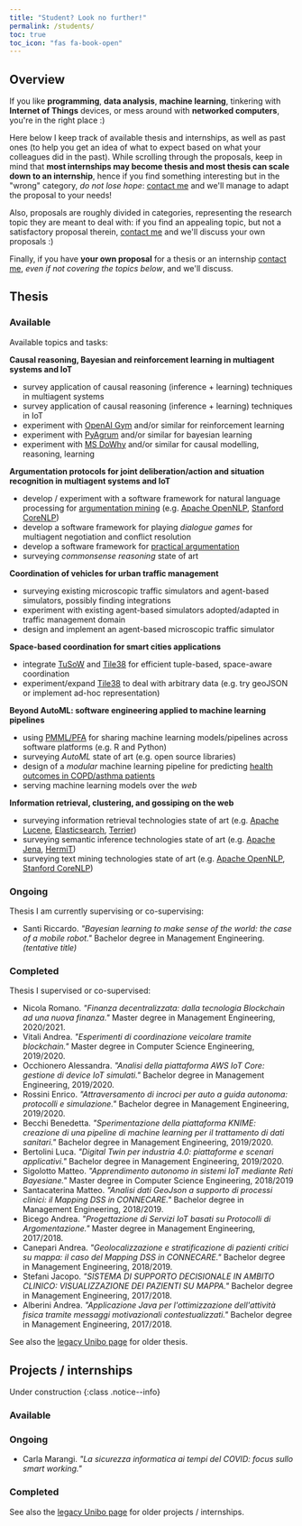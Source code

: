```yaml
---
title: "Student? Look no further!"
permalink: /students/
toc: true
toc_icon: "fas fa-book-open"
---
```


## Overview

If you like **programming**, **data analysis**, **machine learning**, tinkering with **Internet of Things** devices, or mess around with **networked computers**, you're in the right place :)

Here below I keep track of available thesis and internships, as well as past ones (to help you get an idea of what to expect based on what your colleagues did in the past).
While scrolling through the proposals, keep in mind that **most internships may become thesis and most thesis can scale down to an internship**, hence if you find something interesting but in the "wrong" category, *do not lose hope*: [contact me](mailto:stefano.mariani@unimore.it) and we'll manage to adapt the proposal to your needs!

Also, proposals are roughly divided in categories, representing the research topic they are meant to deal with: if you find an appealing topic, but not a satisfactory proposal therein, [contact me](mailto:stefano.mariani@unimore.it) and we'll discuss your own proposals :)

Finally, if you have **your own proposal** for a thesis or an internship [contact me](mailto:stefano.mariani@unimore.it), *even if not covering the topics below*, and we'll discuss.

## Thesis

### Available

Available topics and tasks:

**Causal reasoning, Bayesian and reinforcement learning in multiagent systems and IoT**

 - survey application of causal reasoning (inference + learning) techniques in multiagent systems
 - survey application of causal reasoning (inference + learning) techniques in IoT
 - experiment with [OpenAI Gym](https://gym.openai.com) and/or similar for reinforcement learning
 - experiment with [PyAgrum](https://pyagrum.readthedocs.io/en/0.18.2/index.html) and/or similar for bayesian learning
 - experiment with [MS DoWhy](https://microsoft.github.io/dowhy/) and/or similar for causal modelling, reasoning, learning

**Argumentation protocols for joint deliberation/action and situation recognition in multiagent systems and IoT**

 - develop / experiment with a software framework for natural language processing for [argumentation mining](https://www.sciencedirect.com/science/article/pii/S0957417416304493?via%3Dihub) (e.g. [Apache OpenNLP](https://opennlp.apache.org), [Stanford CoreNLP](https://stanfordnlp.github.io/CoreNLP/))
 - develop a software framework for playing *dialogue games* for multiagent negotiation and conflict resolution
 - develop a software framework for [practical argumentation](https://nms.kcl.ac.uk/sanjay.modgil/ASPICtutorial.pdf)
 - surveying *commonsense reasoning* state of art

**Coordination of vehicles for urban traffic management**

 - surveying existing microscopic traffic simulators and agent-based simulators, possibly finding integrations
 - experiment with existing agent-based simulators adopted/adapted in traffic management domain
 - design and implement an agent-based microscopic traffic simulator

**Space-based coordination for smart cities applications**

 - integrate [TuSoW](https://github.com/CoordaaS/TuSoW) and [Tile38](https://tile38.com) for efficient tuple-based, space-aware coordination
 - experiment/expand [Tile38](https://tile38.com) to deal with arbitrary data (e.g. try geoJSON or implement ad-hoc representation)

**Beyond AutoML: software engineering applied to machine learning pipelines**

 - using [PMML/PFA](http://dmg.org) for sharing machine learning models/pipelines across software platforms (e.g. R and Python)
 - surveying *AutoML* state of art (e.g. open source libraries)
 - design of a *modular* machine learning pipeline for predicting [health outcomes in COPD/asthma patients](https://www.connecare.eu/wp-content/uploads/2020/02/D3.4-Stratification-and-Mapping-DSS_DEF.pdf)
 - serving machine learning models over the *web*

**Information retrieval, clustering, and gossiping on the web**

 - surveying information retrieval technologies state of art (e.g. [Apache Lucene](https://lucene.apache.org), [Elasticsearch](https://www.elastic.co/guide/en/elasticsearch/reference/current/getting-started.html), [Terrier](http://terrier.org))
 - surveying semantic inference technologies state of art (e.g. [Apache Jena](https://jena.apache.org), [HermiT](http://www.hermit-reasoner.com/index.html))
 - surveying text mining technologies state of art (e.g. [Apache OpenNLP](https://opennlp.apache.org), [Stanford CoreNLP](https://stanfordnlp.github.io/CoreNLP/))

### Ongoing

Thesis I am currently supervising or co-supervising:

 <!-- - Glorio Nicholas. *"Comparison of intersection management approaches for autonomous vehicles."* Bachelor degree in Computer Science Engineering. *(tentative title)* -->
 <!-- - Gambelli Marco. *"Traffic flow management: reciprocal effects of networks of intersections."* Bachelor degree in Computer Science Engineering. *(tentative title)* -->
 - Santi Riccardo. *"Bayesian learning to make sense of the world: the case of a mobile robot."* Bachelor degree in Management Engineering. *(tentative title)*
 <!-- - Donati Michele. *"A modular and flexible web dashboard for mobile assets geo-tracking."* Bachelor degree in Computer Science Engineering. *(tentative title)* -->

### Completed

Thesis I supervised or co-supervised:

 - Nicola Romano. *"Finanza decentralizzata: dalla tecnologia Blockchain ad una nuova finanza."* Master degree in Management Engineering, 2020/2021.
 - Vitali Andrea. *"Esperimenti di coordinazione veicolare tramite blockchain."* Master degree in Computer Science Engineering, 2019/2020.
 - Occhionero Alessandra. *"Analisi della piattaforma AWS IoT Core: gestione di device IoT simulati."* Bachelor degree in Management Engineering, 2019/2020.
 - Rossini Enrico. *"Attraversamento di incroci per auto a guida autonoma: protocolli e simulazione."* Bachelor degree in Management Engineering, 2019/2020.
 - Becchi Benedetta. *"Sperimentazione della piattaforma KNIME: creazione di una pipeline di machine learning per il trattamento di dati sanitari."* Bachelor degree in Management Engineering, 2019/2020.
 - Bertolini Luca. *"Digital Twin per industria 4.0: piattaforme e scenari applicativi."* Bachelor degree in Management Engineering, 2019/2020.
 - Sigolotto Matteo. *"Apprendimento autonomo in sistemi IoT mediante Reti Bayesiane."* Master degree in Computer Science Engineering, 2018/2019
 - Santacaterina Matteo. *"Analisi dati GeoJson a supporto di processi clinici: il Mapping DSS in CONNECARE."* Bachelor degree in Management Engineering, 2018/2019.
 - Bicego Andrea. *"Progettazione di Servizi IoT basati su Protocolli di Argomentazione."* Master degree in Management Engineering, 2017/2018.
 - Canepari Andrea. *"Geolocalizzazione e stratificazione di pazienti critici su mappa: il caso del Mapping DSS in CONNECARE."* Bachelor degree in Management Engineering, 2018/2019.
 - Stefani Jacopo. *"SISTEMA DI SUPPORTO DECISIONALE IN AMBITO CLINICO: VISUALIZZAZIONE DEI PAZIENTI SU MAPPA."* Bachelor degree in Management Engineering, 2017/2018.
 - Alberini Andrea. *"Applicazione Java per l'ottimizzazione dell'attività fisica tramite messaggi motivazionali contestualizzati."* Bachelor degree in Management Engineering, 2017/2018.

See also the [legacy Unibo page](http://apice.unibo.it/xwiki/bin/view/StefanoMariani/CompletedTheses) for older thesis.

## Projects / internships

Under construction
{:class .notice--info}

### Available

### Ongoing

 - Carla Marangi. *"La sicurezza informatica ai tempi del COVID: focus sullo smart working."*

### Completed

See also the [legacy Unibo page](https://apice.unibo.it/xwiki/bin/view/Panels/SMarStudents) for older projects / internships.

